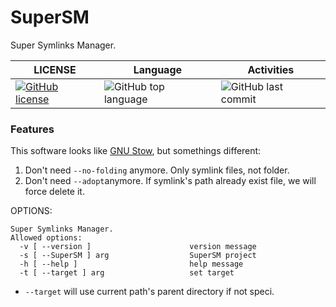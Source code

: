# SuperSM
Super Symlinks Manager.

| LICENSE                                                                                                                            | Language                                                                            | Activities                                                                       |
|------------------------------------------------------------------------------------------------------------------------------------|-------------------------------------------------------------------------------------|----------------------------------------------------------------------------------|
| [![GitHub license](https://img.shields.io/github/license/peeweep/SuperSM)](https://github.com/peeweep/SuperSM/blob/master/LICENSE) | ![GitHub top language](https://img.shields.io/github/languages/top/peeweep/SuperSM) | ![GitHub last commit](https://img.shields.io/github/last-commit/peeweep/SuperSM) |

### Features

This software looks like [GNU Stow](https://www.gnu.org/software/stow/), but somethings different:

1. Don't need `--no-folding` anymore.
    Only symlink files, not folder.
2. Don't need `--adopt`anymore.
    If symlink's path already exist file, we will force delete it.

OPTIONS:

```text
Super Symlinks Manager.
Allowed options:
  -v [ --version ]                      version message
  -s [ --SuperSM ] arg                  SuperSM project
  -h [ --help ]                         help message
  -t [ --target ] arg                   set target
```

* `--target` will use current path's parent directory if not speci.
